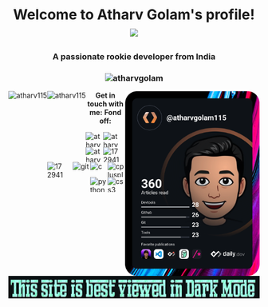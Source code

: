<h1 align="center">
    Welcome to Atharv Golam's profile!
    <a href="https://git.io/typing-svg">
        <img
            src="https://readme-typing-svg.herokuapp.com?font=JetBrains+Mono&size=22&duration=5000&color=A100FF&center=true&vCenter=true&width=500&height=60&lines=Always+Learning+new+things;Developing+Real+World+Solutions!!" /></a>
</h1>

<h3 align="center">A passionate rookie developer from India </h3>
<h3 align="center">
    <img src="https://komarev.com/ghpvc/?username=atharv115&label=Hello Visitors 👋&style=plastic" alt="atharvgolam"
        height="26em" />
</h3>

<p>
    <a href="https://github.com/anuraghazra/github-readme-stats"><img align="left" height="220em"
            src="https://github-readme-stats.vercel.app/api?username=atharv115&show_icons=true&include_all_commits=true&hide_border=true&theme=jolly&border_radius=30&line_height=28&icon_color=68f8f1&count_private=true"
            alt="atharv115" /></a>
</p>


<a href="https://app.daily.dev/atharvgolam115"><img align="right"
        src="https://github.com/Atharv115/Atharv115/blob/main/devcard.svg" width="270"
        alt="Atharv Golam's Dev Card" /></a>
<a href="https://github.com/ryo-ma/github-profile-trophy"><img align="left"
        src="https://github-profile-trophy.vercel.app/?username=atharv115&hide_border=true&no-bg=true&theme=dracula&margin-w=5&no-frame=true&title=Stars,Commits,Issue,PR"
        alt="atharv115" height="120em" /></a>

<!-- <h3 align="right"><strong>Fond off:</strong></h3>
<p align="right">
    <a href="https://www.w3schools.com/cpp/" target="_blank" rel="noreferrer">
            <img src="https://cdn.jsdelivr.net/gh/devicons/devicon/icons/cplusplus/cplusplus-plain.svg" alt="cplusplus" width="35" height="30" />
    </a>
    <a href="https://www.cprogramming.com/" target="_blank" rel="noreferrer">
        <img src="https://cdn.jsdelivr.net/gh/devicons/devicon/icons/c/c-plain.svg" alt="c" width="35" height="30" />
    </a>
    <a href="https://git-scm.com/" target="_blank" rel="noreferrer">
        <img src="https://cdn.jsdelivr.net/gh/devicons/devicon/icons/git/git-plain.svg" alt="git" width="35" height="30" />
    </a>
    <a href="https://www.w3schools.com/css/" target="_blank" rel="noreferrer">
        <img src="https://cdn.jsdelivr.net/gh/devicons/devicon/icons/css3/css3-plain-wordmark.svg"
            alt="css3" width="35" height="30" />
    </a>
    <a href="https://www.python.org" target="_blank" rel="noreferrer">
        <img src="https://cdn.jsdelivr.net/gh/devicons/devicon/icons/python/python-original.svg"
            alt="python" width="35" height="30" />
    <a href="https://www.w3.org/html/" target="_blank" rel="noreferrer">
        <img src="https://raw.githubusercontent.com/devicons/devicon/master/icons/html5/html5-original-wordmark.svg"
            alt="html5" width="40" height="30" />
    </a>
    </a>
    <a href="https://pandas.pydata.org/" target="_blank" rel="noreferrer">
        <img src="https://raw.githubusercontent.com/devicons/devicon/2ae2a900d2f041da66e950e4d48052658d850630/icons/pandas/pandas-original.svg"
            alt="pandas" width="40" height="30" />
    </a>
    <a href="https://pytorch.org/" target="_blank" rel="noreferrer">
        <img src="https://www.vectorlogo.zone/logos/pytorch/pytorch-icon.svg" alt="pytorch" width="30" height="30" />
    </a>
    <a href="https://www.tensorflow.org" target="_blank" rel="noreferrer">
        <img src="https://www.vectorlogo.zone/logos/tensorflow/tensorflow-icon.svg" alt="tensorflow" width="30"
            height="30" />
    </a>
</p>     -->

<!-- <h3 align="left"><strong>Get in Touch with me:</strong></h2>
<p align="left">
    <a href="https://twitter.com/Atharv_golam" target="blank"><img align="center"
            src="https://raw.githubusercontent.com/rahuldkjain/github-profile-readme-generator/master/src/images/icons/Social/twitter.svg"
            alt="atharv58687880" width="35" height="30" /></a>
    <a href="https://linkedin.com/in/atharv-golam-7466a4219" target="blank"><img align="center"
            <img src="https://cdn.jsdelivr.net/gh/devicons/devicon/icons/linkedin/linkedin-original.svg"
            alt="atharv-golam-7466a4219" width="35" height="30" /></a>
    <a href="https://dev.to/atharv" target="blank"><img align="center"
            src="https://www.vectorlogo.zone/logos/devto/devto-icon.svg" alt="atharv" width="35" height="30" /></a>
    <a href="https://stackoverflow.com/users/17294179/atharv-golam" target="blank"><img align="center"
            src="https://raw.githubusercontent.com/rahuldkjain/github-profile-readme-generator/master/src/images/icons/Social/stack-overflow.svg"
            alt="17294179/atharv-golam" width="35" height="30" /></a>
    <a href="https://app.daily.dev/atharvgolam115" target="blank">
        <img align="center"
            src="https://daily-now-res.cloudinary.com/image/upload/v1614088267/landing/Daily.dev_logo.png"
            alt="17294179/atharv-golam" width="35" height="35" /></a>
    <a href="https://www.hackerrank.com/atharvgolam115" target="blank"><img align="center"
            src="https://raw.githubusercontent.com/rahuldkjain/github-profile-readme-generator/master/src/images/icons/Social/hackerrank.svg"
            alt="atharvgolam115" width="35" height="30" /></a>
    <a href="https://www.codechef.com/users/atharvg_1105" target="blank"><img align="center"
            src="https://cdn.jsdelivr.net/npm/simple-icons@3.1.0/icons/codechef.svg" alt="atharvg_1105" height="30"
            width="40" /></a>
    <a href="https://codeforces.com/profile/atharvgolam" target="blank"><img align="center"
            src="https://raw.githubusercontent.com/rahuldkjain/github-profile-readme-generator/master/src/images/icons/Social/codeforces.svg"
            alt="atharvgolam" width="35" height="30" /></a>
 <a href="https://www.hackerearth.com/@atharvgolam115" target="blank"><img align="center"
            src="https://raw.githubusercontent.com/rahuldkjain/github-profile-readme-generator/master/src/images/icons/Social/hackerearth.svg"
            alt="@atharvgolam115" width="35" height="30" /></a> 
    <a href="https://www.leetcode.com/atharv115" target="blank"><img align="center"
            src="https://raw.githubusercontent.com/rahuldkjain/github-profile-readme-generator/master/src/images/icons/Social/leet-code.svg"
            alt="atharv115" width="35" height="30" /></a>
</p> -->

<p align="center">
    <strong>Get in touch with me:</strong>
    <strong>Fond off:</strong>
</p>
<p>
    <a href="https://twitter.com/Atharv_golam" target="blank"><img align="left"
            src="https://raw.githubusercontent.com/rahuldkjain/github-profile-readme-generator/master/src/images/icons/Social/twitter.svg"
            alt="atharv58687880" width="35" height="30" />
    </a>
    <a href="https://linkedin.com/in/atharv-golam-7466a4219" target="blank"><img align="left" <img
            src="https://cdn.jsdelivr.net/gh/devicons/devicon/icons/linkedin/linkedin-original.svg"
            alt="atharv-golam-7466a4219" width="35" height="30" />
    </a>
    <a href="https://dev.to/atharv" target="blank"><img align="left"
            src="https://www.vectorlogo.zone/logos/devto/devto-icon.svg" alt="atharv" width="35" height="30" />
    </a>
    <a href="https://stackoverflow.com/users/17294179/atharv-golam" target="blank"><img align="left"
            src="https://raw.githubusercontent.com/rahuldkjain/github-profile-readme-generator/master/src/images/icons/Social/stack-overflow.svg"
            alt="17294179/atharv-golam" width="35" height="30" />
    </a>
    <a href="https://app.daily.dev/atharvgolam115" target="blank">
        <img align="left" src="https://daily-now-res.cloudinary.com/image/upload/v1614088267/landing/Daily.dev_logo.png"
            alt="17294179/atharv-golam" width="35" height="35" />
    </a>
    <a href="https://www.w3schools.com/cpp/" target="_blank" rel="noreferrer">
        <img align="right" src="https://cdn.jsdelivr.net/gh/devicons/devicon/icons/cplusplus/cplusplus-plain.svg"
            alt="cplusplus" width="35" height="30" />
    </a>
    <a href="https://www.cprogramming.com/" target="_blank" rel="noreferrer">
        <img align="right" src="https://cdn.jsdelivr.net/gh/devicons/devicon/icons/c/c-plain.svg" alt="c" width="35"
            height="30" />
    </a>
    <a href="https://git-scm.com/" target="_blank" rel="noreferrer">
        <img align="right" src="https://cdn.jsdelivr.net/gh/devicons/devicon/icons/git/git-plain.svg" alt="git"
            width="35" height="30" />
    </a>
    <a href="https://www.w3schools.com/css/" target="_blank" rel="noreferrer">
        <img align="right" src="https://cdn.jsdelivr.net/gh/devicons/devicon/icons/css3/css3-plain-wordmark.svg"
            alt="css3" width="35" height="30" />
    </a>
    <a href="https://www.python.org" target="_blank" rel="noreferrer">
        <img align="right" src="https://cdn.jsdelivr.net/gh/devicons/devicon/icons/python/python-original.svg"
            alt="python" width="35" height="30" />
</p>

<p align="center">
    <img src="https://github.com/Atharv115/Atharv115/blob/main/hRTPqQEl.gif" alt="This site is best viewed in Dark Mode"
        width="850em" height="45em" />
</p>
